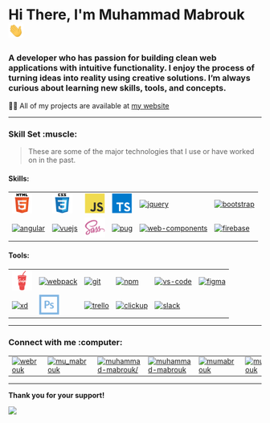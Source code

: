 <h1>Hi There, I'm Muhammad Mabrouk <img  src="https://raw.githubusercontent.com/ABSphreak/ABSphreak/master/gifs/Hi.gif" width="30px"></h1>
<h3>A developer who has passion for building clean web applications with intuitive functionality. I enjoy the process of turning ideas into reality using creative solutions. I’m always curious about learning new skills, tools, and concepts.</h3>

👨‍💻 All of my projects are available at <a href="https://webrouk.com/" target="_blank" rel="noreferrer">my website</a>

<hr>

<h3>Skill Set :muscle:</h3>

> These are some of the major technologies that I use or have worked on in the past.

<h4>Skills:</h4>

<table>
  <tr>
    <td><a href="https://www.w3.org/html/" target="_blank" rel="noreferrer"> <img src="https://raw.githubusercontent.com/devicons/devicon/master/icons/html5/html5-original-wordmark.svg" alt="html5" width="40" height="40"/> </a></td>
    <td><a href="https://www.w3schools.com/css/" target="_blank" rel="noreferrer"> <img src="https://raw.githubusercontent.com/devicons/devicon/master/icons/css3/css3-original-wordmark.svg" alt="css3" width="40" height="40"/> </a></td>
    <td><a href="https://developer.mozilla.org/en-US/docs/Web/JavaScript" target="_blank" rel="noreferrer"> <img src="https://raw.githubusercontent.com/devicons/devicon/master/icons/javascript/javascript-original.svg" alt="javascript" width="40" height="40"/> </a></td>
    <td><a href="https://www.typescriptlang.org/" target="_blank" rel="noreferrer"> <img src="https://raw.githubusercontent.com/devicons/devicon/master/icons/typescript/typescript-original.svg" alt="typescript" width="40" height="40"/> </a></td>
    <td><a href="https://jquery.com/" target="_blank" rel="noreferrer"> <img src="https://cdn.worldvectorlogo.com/logos/jquery-4.svg" alt="jquery" width="40" height="40"/> </a></td>
    <td><a href="https://getbootstrap.com" target="_blank" rel="noreferrer"> <img src="https://cdn.worldvectorlogo.com/logos/bootstrap-5-1.svg" alt="bootstrap" width="40" height="40"/> </a></td>
  </tr>
  <tr>
    <td><a href="https://angular.io" target="_blank" rel="noreferrer"> <img src="https://angular.io/assets/images/logos/angular/angular.svg" alt="angular" width="40" height="40"/> </a></td>
    <td><a href="https://vuejs.org/" target="_blank" rel="noreferrer"> <img src="https://cdn.worldvectorlogo.com/logos/vue-js-1.svg" alt="vuejs" width="40" height="40"/> </a></td>
    <td><a href="https://sass-lang.com" target="_blank" rel="noreferrer"> <img src="https://raw.githubusercontent.com/devicons/devicon/master/icons/sass/sass-original.svg" alt="sass" width="40" height="40"/> </a></td>
    <td><a href="https://pugjs.org" target="_blank" rel="noreferrer"> <img src="https://cdn.worldvectorlogo.com/logos/pug.svg" alt="pug" width="40" height="40"/> </a></td>
    <td><a href="https://www.webcomponents.org/" target="_blank" rel="noreferrer"> <img src="https://web-components-resources.appspot.com/static/logo.svg" alt="web-components" width="40" height="40"/> </a></td>
    <td><a href="https://firebase.google.com/" target="_blank" rel="noreferrer"> <img src="https://www.vectorlogo.zone/logos/firebase/firebase-icon.svg" alt="firebase" width="40" height="40"/> </a></td>
  </tr>
</table>

<h4>Tools:</h4>

<table>
  <tr>
    <td><a href="https://gulpjs.com" target="_blank" rel="noreferrer"> <img src="https://raw.githubusercontent.com/devicons/devicon/master/icons/gulp/gulp-plain.svg" alt="gulp" width="40" height="40"/> </a></td>
    <td><a href="https://webpack.js.org" target="_blank" rel="noreferrer"> <img src="https://cdn.worldvectorlogo.com/logos/webpack-icon.svg" alt="webpack" width="40" height="40"/> </a></td>
    <td><a href="https://git-scm.com/" target="_blank" rel="noreferrer"> <img src="https://www.vectorlogo.zone/logos/git-scm/git-scm-icon.svg" alt="git" width="40" height="40"/> </a></td>
    <td><a href="https://www.npmjs.com/" target="_blank" rel="noreferrer"> <img src="https://cdn.worldvectorlogo.com/logos/npm-square-red-1.svg" alt="npm" width="40" height="40"/> </a></td>
    <td><a href="https://code.visualstudio.com/" target="_blank" rel="noreferrer"> <img src="https://cdn.worldvectorlogo.com/logos/visual-studio-code-1.svg" alt="vs-code" width="40" height="40"/> </a></td>
    <td><a href="https://www.figma.com/" target="_blank" rel="noreferrer"> <img src="https://www.vectorlogo.zone/logos/figma/figma-icon.svg" alt="figma" width="40" height="40"/> </a></td>
  </tr>
  <tr>
    <td><a href="https://www.adobe.com/products/xd.html" target="_blank" rel="noreferrer"> <img src="https://cdn.worldvectorlogo.com/logos/adobe-xd.svg" alt="xd" width="40" height="40"/> </a></td>
    <td><a href="https://www.photoshop.com/en" target="_blank" rel="noreferrer"> <img src="https://raw.githubusercontent.com/devicons/devicon/master/icons/photoshop/photoshop-line.svg" alt="photoshop" width="40" height="40"/> </a></td>
    <td><a href="https://trello.com/" target="_blank" rel="noreferrer"> <img src="https://cdn.worldvectorlogo.com/logos/trello.svg" alt="trello" width="40" height="40"/> </a></td>
    <td><a href="https://clickup.com/" target="_blank" rel="noreferrer"> <img src="https://clickup.com/landing/images/brand-assets/logo-symbol-color.svg" alt="clickup" width="40" height="40"/> </a></td>
    <td><a href="https://slack.com/" target="_blank" rel="noreferrer"> <img src="https://cdn.worldvectorlogo.com/logos/slack-new-logo.svg" alt="slack" width="40" height="40"/> </a></td>
    <td></td>
  </tr>
</table>

<hr>

<h3>Connect with me :computer:</h3>

<table>
  <tr>
    <td><a href="https://fb.com/webrouk" target="blank"><img src="https://raw.githubusercontent.com/rahuldkjain/github-profile-readme-generator/master/src/images/icons/Social/facebook.svg" alt="webrouk" height="30" width="40" /></a></td>
    <td><a href="https://twitter.com/mu_mabrouk" target="blank"><img src="https://raw.githubusercontent.com/rahuldkjain/github-profile-readme-generator/master/src/images/icons/Social/twitter.svg" alt="mu_mabrouk" height="30" width="40" /></a></td>
    <td><a href="https://linkedin.com/in/muhammad-mabrouk/" target="blank"><img src="https://raw.githubusercontent.com/rahuldkjain/github-profile-readme-generator/master/src/images/icons/Social/linked-in-alt.svg" alt="muhammad-mabrouk/" height="30" width="40" /></a></td>
    <td><a href="https://stackoverflow.com/users/muhammad-mabrouk" target="blank"><img src="https://raw.githubusercontent.com/rahuldkjain/github-profile-readme-generator/master/src/images/icons/Social/stack-overflow.svg" alt="muhammad-mabrouk" height="30" width="40" /></a></td>
    <td><a href="https://dribbble.com/mumabrouk" target="blank"><img src="https://raw.githubusercontent.com/rahuldkjain/github-profile-readme-generator/master/src/images/icons/Social/dribbble.svg" alt="mumabrouk" height="30" width="40" /></a></td>
    <td><a href="https://www.behance.net/mu_mabrouk" target="blank"><img src="https://cdn.worldvectorlogo.com/logos/behance-2.svg" alt="mu_mabrouk" height="30" width="40" /></a></td>
    <td><a href="https://codepen.io/muhammad_mabrouk" target="blank"><img src="https://cdn.worldvectorlogo.com/logos/codepen-icon.svg" alt="muhammad_mabrouk" height="30" width="40" /></a></td>
  </tr>
</table>

<hr>

<p><b>Thank you for your support!<b/><p/>

<a href="https://www.buymeacoffee.com/MuhammadMabrouk"><img src="https://img.buymeacoffee.com/button-api/?text=Buy me a coffee&emoji=&slug=MuhammadMabrouk&button_colour=FFDD00&font_colour=000000&font_family=Inter&outline_colour=000000&coffee_colour=ffffff" /></a>
